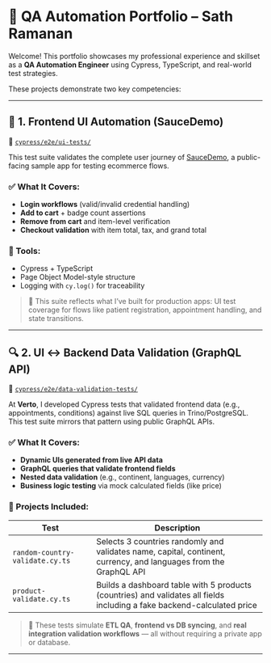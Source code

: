 # 🎯 QA Automation Portfolio – Sath Ramanan

Welcome! This portfolio showcases my professional experience and skillset as a **QA Automation Engineer** using Cypress, TypeScript, and real-world test strategies.

These projects demonstrate two key competencies:

---

## 🧪 1. Frontend UI Automation (SauceDemo)

📁 [`cypress/e2e/ui-tests/`](./cypress/e2e/simple-ui-tests)

This test suite validates the complete user journey of [SauceDemo](https://www.saucedemo.com), a public-facing sample app for testing ecommerce flows.

### ✅ What It Covers:
- **Login workflows** (valid/invalid credential handling)
- **Add to cart** + badge count assertions
- **Remove from cart** and item-level verification
- **Checkout validation** with item total, tax, and grand total

### 🔧 Tools:
- Cypress + TypeScript
- Page Object Model-style structure
- Logging with `cy.log()` for traceability

> 💼 This suite reflects what I’ve built for production apps: UI test coverage for flows like patient registration, appointment handling, and state transitions.

---

## 🔍 2. UI ↔ Backend Data Validation (GraphQL API)

📁 [`cypress/e2e/data-validation-tests/`](./cypress/e2e/data-validation-tests)

At **Verto**, I developed Cypress tests that validated frontend data (e.g., appointments, conditions) against live SQL queries in Trino/PostgreSQL. This test suite mirrors that pattern using public GraphQL APIs.

### ✅ What It Covers:
- **Dynamic UIs generated from live API data**
- **GraphQL queries that validate frontend fields**
- **Nested data validation** (e.g., continent, languages, currency)
- **Business logic testing** via mock calculated fields (like price)

### 📄 Projects Included:
| Test | Description |
|------|-------------|
| `random-country-validate.cy.ts` | Selects 3 countries randomly and validates name, capital, continent, currency, and languages from the GraphQL API |
| `product-validate.cy.ts` | Builds a dashboard table with 5 products (countries) and validates all fields including a fake backend-calculated price |

> 🧠 These tests simulate **ETL QA**, **frontend vs DB syncing**, and **real integration validation workflows** — all without requiring a private app or database.

---

